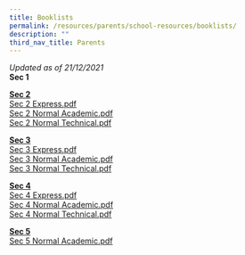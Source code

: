 ```yaml
---
title: Booklists
permalink: /resources/parents/school-resources/booklists/
description: ""
third_nav_title: Parents
---
```

_Updated as of 21/12/2021_  
**Sec 1**  
  
**<u>Sec 2</u>** <br>
[Sec 2 Express.pdf](/files/Sec%202%20Express.pdf) <br>
[Sec 2 Normal Academic.pdf](/files/Sec%202%20Normal%20Academic.pdf) <br>
[Sec 2 Normal Technical.pdf](/files/Sec%202%20Normal%20Technical.pdf)
  
**<u>Sec 3</u>** <br>
[Sec 3 Express.pdf](/files/Sec%203%20Express.pdf)  <br>
[Sec 3 Normal Academic.pdf](/files/Sec%203%20Normal%20Academic.pdf)  <br>
[Sec 3 Normal Technical.pdf](/files/Sec%203%20Normal%20Technical.pdf)
  
**<u>Sec 4</u>** <br>
[Sec 4 Express.pdf](/files/Sec%204%20Express.pdf) <br>
[Sec 4 Normal Academic.pdf](/files/Sec%204%20Normal%20Academic.pdf)  <br>
[Sec 4 Normal Technical.pdf](/files/Sec%204%20Normal%20Technical.pdf)
  
**<u>Sec 5</u>** <br>
[Sec 5 Normal Academic.pdf](/files/Sec%205%20Normal%20Academic.pdf)